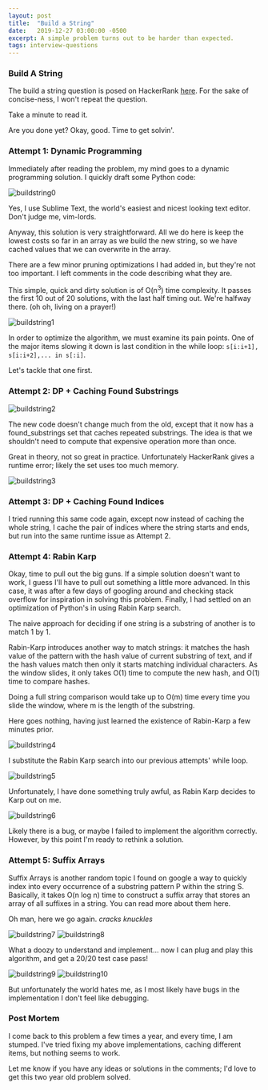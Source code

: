 ```yaml
---
layout: post
title:  "Build a String"
date:   2019-12-27 03:00:00 -0500
excerpt: A simple problem turns out to be harder than expected.
tags: interview-questions
---
```

### Build A String
The build a string question is posed on HackerRank [here](https://www.hackerrank.com/challenges/build-a-string/problem). For the sake of concise-ness, I won't repeat the question.

Take a minute to read it.

Are you done yet? Okay, good. Time to get solvin'.

### Attempt 1: Dynamic Programming
Immediately after reading the problem, my mind goes to a dynamic programming solution. I quickly draft some Python code:

![buildstring0](/assets/img/buildstring0.png)

Yes, I use Sublime Text, the world's easiest and nicest looking text editor. Don't judge me, vim-lords.

Anyway, this solution is very straightforward. All we do here is keep the lowest costs so far in an array as we build the new string, so we have cached values that we can overwrite in the array.

There are a few minor pruning optimizations I had added in, but they're not too important. I left comments in the code describing what they are.

This simple, quick and dirty solution is of O(n<sup>3</sup>) time complexity. It passes the first 10 out of 20 solutions, with the last half timing out. We're halfway there. (oh oh, living on a prayer!)


![buildstring1](/assets/img/buildstring1.png)

In order to optimize the algorithm, we must examine its pain points. One of the major items slowing it down is last condition in the while loop: `s[i:i+1], s[i:i+2],... in s[:i]`.



Let's tackle that one first.

### Attempt 2: DP + Caching Found Substrings

![buildstring2](/assets/img/buildstring2.png)

The new code doesn't change much from the old, except that  it now has a found_substrings set that caches repeated substrings. The idea is that we shouldn't need to compute that expensive operation more than once.



Great in theory, not so great in practice. Unfortunately HackerRank gives a runtime error; likely the set uses too much memory.

![buildstring3](/assets/img/buildstring3.png)



### Attempt 3: DP + Caching Found Indices
I tried running this same code again, except now instead of caching the whole string, I cache the pair of indices where the string starts and ends, but run into the same runtime issue as Attempt 2.


### Attempt 4: Rabin Karp
Okay, time to pull out the big guns. If a simple solution doesn't want to work, I guess I'll have to pull out something a little more advanced. In this case, it was after a few days of googling around and checking stack overflow for inspiration in solving this problem. Finally, I had settled on an optimization of Python's in using Rabin Karp search.



The naive approach for deciding if one string is a substring of another is to match 1 by 1.

Rabin-Karp introduces another way to match strings: it matches the hash value of the pattern with the hash value of current substring of text, and if the hash values match then only it starts matching individual characters. As the window slides, it only takes O(1) time to compute the new hash, and O(1) time to compare hashes.

Doing a full string comparison would take up to O(m) time every time you slide the window, where m is the length of the substring.



Here goes nothing, having just learned the existence of Rabin-Karp a few minutes prior.

![buildstring4](/assets/img/buildstring4.png)

I substitute the Rabin Karp search into our previous attempts' while loop.


![buildstring5](/assets/img/buildstring5.png)

Unfortunately, I have done something truly awful, as Rabin Karp decides to Karp out on me.

![buildstring6](/assets/img/buildstring6.png)

Likely there is a bug, or maybe I failed to implement the algorithm correctly. However, by this point I'm ready to rethink a solution.

### Attempt 5: Suffix Arrays
Suffix Arrays is another random topic I found on google a way to quickly index into every occurrence of a substring pattern P within the string S. Basically, it takes O(n log n) time to construct a suffix array that stores an array of all suffixes in a string. You can read more about them here.

Oh man, here we go again. *cracks knuckles*

![buildstring7](/assets/img/buildstring7.png)
![buildstring8](/assets/img/buildstring8.png)

What a doozy to understand and implement... now I can plug and play this algorithm, and get a 20/20 test case pass!

![buildstring9](/assets/img/buildstring9.png)
![buildstring10](/assets/img/buildstring10.png)

But unfortunately the world hates me, as I most likely have bugs in the implementation I don't feel like debugging.

### Post Mortem
I come back to this problem a few times a year, and every time, I am stumped. I've tried fixing my above implementations, caching different items, but nothing seems to work.

Let me know if you have any ideas or solutions in the comments; I'd love to get this two year old problem solved.

